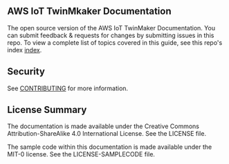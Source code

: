 ## AWS IoT TwinMkaker Documentation

The open source version of the AWS IoT TwinMaker Documentation. You can submit feedback & requests for changes by submitting issues in this repo.
To view a complete list of topics covered in this guide, see this repo's index [index](doc_source/index.md).
## Security

See [CONTRIBUTING](CONTRIBUTING.md#security-issue-notifications) for more information.

## License Summary

The documentation is made available under the Creative Commons Attribution-ShareAlike 4.0 International License. See the LICENSE file.

The sample code within this documentation is made available under the MIT-0 license. See the LICENSE-SAMPLECODE file.
 
